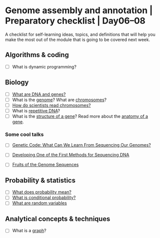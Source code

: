 # Genome assembly and annotation | Preparatory checklist | Day06–08

A checklist for self-learning ideas, topics, and definitions that will help you make the most out of the module that is going to be covered next week.

## Algorithms & coding
- [ ] What is dynamic programming?

## Biology
- [ ] [What are DNA and genes?](https://learn.genetics.utah.edu/content/basics/dna)
- [ ] What is the [genome](https://en.wikipedia.org/wiki/Genome)? What are [chromosomes](https://en.wikipedia.org/wiki/Chromosome)?
- [ ] [How do scientists read chromosomes?](https://learn.genetics.utah.edu/content/basics/readchromosomes/)
- [ ] What is [repetitive DNA](https://en.wikipedia.org/wiki/Repeated_sequence_(DNA))?
- [ ] What is the [structure of a gene](https://en.wikipedia.org/wiki/Gene#Structure)? Read more about the [anatomy of a gene](https://learn.genetics.utah.edu/content/basics/geneanatomy/).

### Some cool talks
- [ ] [Genetic Code: What Can We Learn From Sequencing Our Genomes?](https://www.ibiology.org/genetics-and-gene-regulation/genetic-code/)
- [ ] [Developing One of the First Methods for Sequencing DNA](https://www.ibiology.org/genetics-and-gene-regulation/sequencing-dna/)
- [ ] [Fruits of the Genome Sequences](https://www.ibiology.org/genetics-and-gene-regulation/fruits-genome-sequences/)


## Probability & statistics
- [ ] [What does probability mean?](https://www.openintro.org/go?id=slide_stat_gdocs_defining_probability&referrer=/book/os/index.php)
- [ ] [What is conditional probability?](https://www.openintro.org/go?id=slide_stat_gdocs_conditional_probability&referrer=/book/os/index.php)
- [ ] [What are random variables](https://www.openintro.org/go?id=slide_stat_gdocs_random_variables&referrer=/book/os/index.php)

## Analytical concepts & techniques
- [ ] What is a [graph](https://en.wikipedia.org/wiki/Graph_(discrete_mathematics))?
